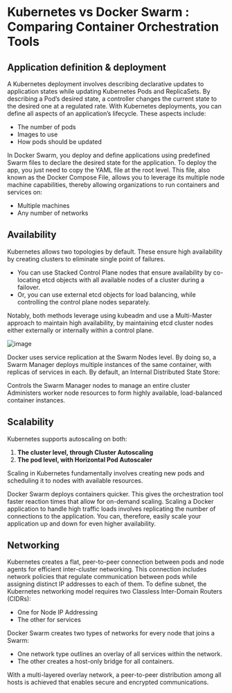 # Kubernetes vs Docker Swarm : Comparing Container Orchestration Tools

## Application definition & deployment

A Kubernetes deployment involves describing declarative updates to application states while updating Kubernetes Pods and ReplicaSets. By describing a Pod’s desired state, a controller changes the current state to the desired one at a regulated rate. With Kubernetes deployments, you can define all aspects of an application’s lifecycle. These aspects include:

- The number of pods
- Images to use
- How pods should be updated

In Docker Swarm, you deploy and define applications using predefined Swarm files to declare the desired state for the application. To deploy the app, you just need to copy the YAML file at the root level. This file, also known as the Docker Compose File, allows you to leverage its multiple node machine capabilities, thereby allowing organizations to run containers and services on:

- Multiple machines
- Any number of networks

## Availability

Kubernetes allows two topologies by default. These ensure high availability by creating clusters to eliminate single point of failures.

- You can use Stacked Control Plane nodes that ensure availability by co-locating etcd objects with all available nodes of a cluster during a failover.
- Or, you can use external etcd objects for load balancing, while controlling the control plane nodes separately.

Notably, both methods leverage using kubeadm and use a Multi-Master approach to maintain high availability, by maintaining etcd cluster nodes either externally or internally within a control plane.


![image](https://user-images.githubusercontent.com/33947539/153590669-e309482d-2690-42c4-9377-a99df4d68b9b.png)

Docker uses service replication at the Swarm Nodes level. By doing so, a Swarm Manager deploys multiple instances of the same container, with replicas of services in each. By default, an Internal Distributed State Store:

Controls the Swarm Manager nodes to manage an entire cluster
Administers worker node resources to form highly available, load-balanced container instances.

## Scalability
Kubernetes supports autoscaling on both:

1. **The cluster level, through Cluster Autoscaling**
2. **The pod level, with Horizontal Pod Autoscaler**

Scaling in Kubernetes fundamentally involves creating new pods and scheduling it to nodes with available resources.

Docker Swarm deploys containers quicker. This gives the orchestration tool faster reaction times that allow for on-demand scaling. Scaling a Docker application to handle high traffic loads involves replicating the number of connections to the application. You can, therefore, easily scale your application up and down for even higher availability.

## Networking

Kubernetes creates a flat, peer-to-peer connection between pods and node agents for efficient inter-cluster networking. This connection includes network policies that regulate communication between pods while assigning distinct IP addresses to each of them. To define subnet, the Kubernetes networking model requires two Classless Inter-Domain Routers (CIDRs):

- One for Node IP Addressing
- The other for services

Docker Swarm creates two types of networks for every node that joins a Swarm:

- One network type outlines an overlay of all services within the network.
- The other creates a host-only bridge for all containers.

With a multi-layered overlay network, a peer-to-peer distribution among all hosts is achieved that enables secure and encrypted communications.





